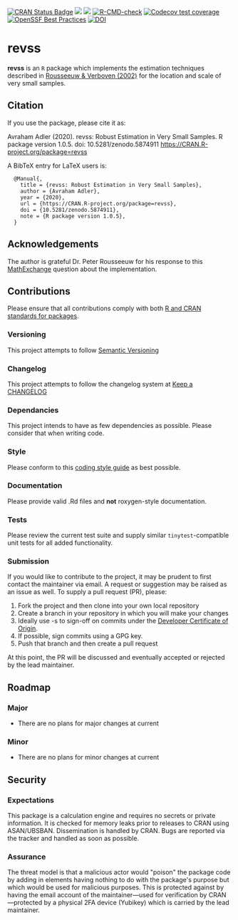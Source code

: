<!-- badges: start -->
[![CRAN Status Badge](https://www.r-pkg.org/badges/version/revss)](https://CRAN.R-project.org/package=revss)
[![](https://cranlogs.r-pkg.org/badges/last-month/revss)](https://cran.r-project.org/package=revss)
[![](https://cranlogs.r-pkg.org/badges/grand-total/revss)](https://cran.r-project.org/package=revss)
[![R-CMD-check](https://github.com/aadler/revss/workflows/R-CMD-check/badge.svg)](https://github.com/aadler/revss/actions/workflows/R-CMD-check.yaml)
[![Codecov test coverage](https://codecov.io/gh/aadler/revss/branch/master/graph/badge.svg)](https://app.codecov.io/gh/aadler/revss?branch=master)
[![OpenSSF Best Practices](https://bestpractices.coreinfrastructure.org/projects/5541/badge)](https://bestpractices.coreinfrastructure.org/projects/5541)
[![DOI](https://zenodo.org/badge/DOI/10.5281/zenodo.5874911.svg)](https://doi.org/10.5281/zenodo.5874911)
<!-- badges: end -->

# revss
**revss** is an `R` package which implements the estimation techniques described
in [Rousseeuw & Verboven (2002)](https://www.researchgate.net/publication/223864903_Robust_estimation_in_very_small_samples)
for the location and scale of very small samples.

## Citation
If you use the package, please cite it as:

  Avraham Adler (2020). revss: Robust Estimation in Very Small Samples.
  R package version 1.0.5.
  doi: 10.5281/zenodo.5874911
  https://CRAN.R-project.org/package=revss

A BibTeX entry for LaTeX users is:

```
  @Manual{,
    title = {revss: Robust Estimation in Very Small Samples},
    author = {Avraham Adler},
    year = {2020},
    url = {https://CRAN.R-project.org/package=revss},
    doi = {10.5281/zenodo.5874911},
    note = {R package version 1.0.5},
  }
```

## Acknowledgements
The author is grateful Dr. Peter Rousseeuw for his response to this
[MathExchange](https://math.stackexchange.com/q/2447019) question about the
implementation.

## Contributions
Please ensure that all contributions comply with both
[R and CRAN standards for packages](https://cran.r-project.org/doc/manuals/r-release/R-exts.html).

### Versioning
This project attempts to follow [Semantic Versioning](https://semver.org/)

### Changelog
This project attempts to follow the changelog system at
[Keep a CHANGELOG](https://keepachangelog.com/)

### Dependancies
This project intends to have as few dependencies as possible. Please consider
that when writing code.

### Style
Please conform to this
[coding style guide](https://www.avrahamadler.com/coding-style-guide/) as best
possible.

### Documentation
Please provide valid .Rd files and **not** roxygen-style documentation.

### Tests
Please review the current test suite and supply similar `tinytest`-compatible
unit tests for all added functionality.

### Submission
If you would like to contribute to the project, it may be prudent to first
contact the maintainer via email. A request or suggestion may be raised as an
issue as well. To supply a pull request (PR), please:

 1. Fork the project and then clone into your own local repository
 2. Create a branch in your repository in which you will make your changes
 3. Ideally use -s to sign-off on commits under the
 [Developer Certificate of Origin](https://developercertificate.org/).
 4. If possible, sign commits using a GPG key.
 5. Push that branch and then create a pull request
 
At this point, the PR will be discussed and eventually accepted or rejected by
the lead maintainer.

## Roadmap
### Major

 * There are no plans for major changes at current
 
### Minor
 
 * There are no plans for minor changes at current
 
## Security
### Expectations
This package is a calculation engine and requires no secrets or private
information. It is checked for memory leaks prior to releases to CRAN using
ASAN/UBSBAN. Dissemination is handled by CRAN. Bugs are reported via the tracker
and handled as soon as possible.

### Assurance
The threat model is that a malicious actor would "poison" the package code by
adding in elements having nothing to do with the package's purpose but which
would be used for malicious purposes. This is protected against by having the
email account of the maintainer—used for verification by CRAN—protected by a
physical 2FA device (Yubikey) which is carried by the lead maintainer.
